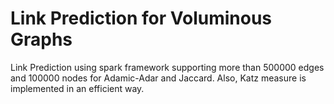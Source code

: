 # Link Prediction for Voluminous Graphs

Link Prediction using spark framework supporting more than 500000 edges and 100000 nodes for Adamic-Adar and Jaccard. Also, Katz measure is implemented in an efficient way. 
 
